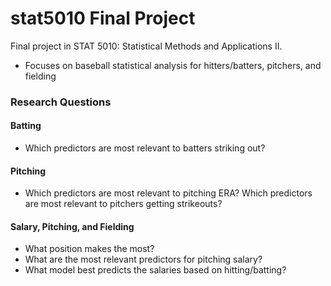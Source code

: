 # stat5010 Final Project
Final project in STAT 5010: Statistical Methods and Applications II. 
- Focuses on baseball statistical analysis for hitters/batters, pitchers, and fielding

### Research Questions

#### Batting
- Which predictors are most relevant to
batters striking out?

#### Pitching
- Which predictors are most relevant to
pitching ERA?
Which predictors are most relevant to
pitchers getting strikeouts?

#### Salary, Pitching, and Fielding
- What position makes the most?
- What are the most relevant predictors for
pitching salary?
- What model best predicts the salaries
based on hitting/batting?
